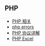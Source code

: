 ## PHP 

- [PHP 相关](/Inc/php/php.md)
- [php errors](/Inc/php/errors.md)
- [PHP 协议详解](https://www.easyswoole.com/Cn/NoobCourse/introduction.html)
- [PHP Excel](https://github.com/PHPOffice/PhpSpreadsheet)